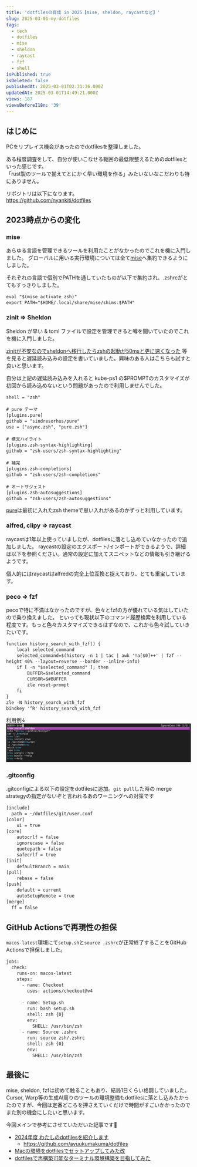 ```yaml
---
title: 'dotfilesの育成 in 2025【mise, sheldon, raycastなど】'
slug: 2025-03-01-my-dotfiles
tags:
  - tech
  - dotfiles
  - mise
  - sheldon
  - raycast
  - fzf
  - shell
isPublished: true
isDeleted: false
publishedAt: 2025-03-01T02:31:36.000Z
updatedAt: 2025-03-01T14:49:21.000Z
views: 187
viewsBeforeI18n: '39'
---
```


## はじめに
PCをリプレイス機会があったのでdotfilesを整理しました。

ある程度調査をして、自分が使いこなせる範囲の最低限整えるためのdotfilesといった感じです。  
「rust製のツールで揃えてとにかく早い環境を作る」みたいないなこだわりも特にありません。

リポジトリは以下になります。  
https://github.com/nyankiti/dotfiles

## 2023時点からの変化
### mise
あらゆる言語を管理できるツールを利用たことがなかったのでこれを機に入門しました。
グローバルに用いる実行環境については全て[mise](https://github.com/jdx/mise)へ集約できるようにしました。

それぞれの言語で個別でPATHを通していたものが以下で集約され、.zshrcがとてもすっきりしました。
```
eval "$(mise activate zsh)"
export PATH="$HOME/.local/share/mise/shims:$PATH"
```

### zinit => Sheldon
Sheldon が早い & toml ファイルで設定を管理できると噂を聞いていたのでこれを機に入門しました。

[zinitが不安なのでsheldonへ移行したらzshの起動が50msと更に速くなった](https://ktrysmt.github.io/blog/migrate-zinit-to-sheldon/) 等を見ると遅延読み込みの設定を書いていました。興味のある人はこちらも試すと良いと思います。

自分は上記の遅延読み込みを入れると kube-ps1 の$PROMPTのカスタマイズが初回から読み込めないという問題があったので利用しませんでした。

```
shell = "zsh"

# pure テーマ
[plugins.pure]
github = "sindresorhus/pure"
use = ["async.zsh", "pure.zsh"]

# 構文ハイライト
[plugins.zsh-syntax-highlighting]
github = "zsh-users/zsh-syntax-highlighting"

# 補完
[plugins.zsh-completions]
github = "zsh-users/zsh-completions"

# オートサジェスト
[plugins.zsh-autosuggestions]
github = "zsh-users/zsh-autosuggestions"
```
[pure](https://github.com/sindresorhus/pure)は最初に入れたzsh themeで思い入れがあるのかずっと利用しています。

### alfred, clipy => raycast
raycastは1年以上使っていましたが、dotfilesに落とし込めていなかったので追加しました。
raycastの設定のエクスポート/インポートができるようで、詳細は以下を参照ください。通常の設定に加えてスニペットなどの情報も引き継げるようです。
<Bookmark href="https://www.raycast.com/changelog/1-22-0" />

個人的にはraycastはalfredの完全上位互換と捉えており、とても重宝しています。

### peco => fzf
pecoで特に不満はなかったのですが、色々とfzfの方が優れている気はしていたので乗り換えました。
といっても現状以下のコマンド履歴検索を利用している程度です。もっと色々カスタマイズできるはずなので、これから色々試していきたいです。 
```
function history_search_with_fzf() {
    local selected_command
    selected_command=$(history -n 1 | tac | awk '!a[$0]++' | fzf --height 40% --layout=reverse --border --inline-info)
    if [ -n "$selected_command" ]; then
        BUFFER=$selected_command
        CURSOR=$#BUFFER
        zle reset-prompt
    fi
}
zle -N history_search_with_fzf
bindkey '^R' history_search_with_fzf
```

利用例↓
![alt text](<images/2025-03-01-my-dotfiles/スクリーンショット 2025-03-01 22.09.22.png>)

### .gitconfig
.gitconfigによる以下の設定をdotfilesに追加。`git pull`した時の merge strategyの指定がないぞと言われるあのワーニングへの対策です
```
[include]
  path = ~/dotfiles/git/user.conf
[color]
	ui = true
[core]
	autocrlf = false
	ignorecase = false
	quotepath = false
	safecrlf = true
[init]
	defaultBranch = main
[pull]
	rebase = false
[push]
	default = current
    autoSetupRemote = true
[merge]
  ff = false
```

## GitHub Actionsで再現性の担保
`macos-latest`環境にて`setup.sh`と`source .zshrc`が正常終了することをGitHub Actionsで担保しました。
```
jobs:
  check:
    runs-on: macos-latest
    steps:
      - name: Checkout
        uses: actions/checkout@v4

      - name: Setup.sh
        run: bash setup.sh
        shell: zsh {0}
        env:
          SHELL: /usr/bin/zsh
      - name: Source .zshrc
        run: source zsh/.zshrc
        shell: zsh {0}
        env:
          SHELL: /usr/bin/zsh
```

## 最後に
mise, sheldon, fzfは初めて触ることもあり、結局1日くらい格闘していました。  
Cursor, Warp等の生成AI周りのツールの環境整備もdotfilesに落とし込みたかったのですが、今回は定番どころを押さえていくだけで時間がすごいかかったのでまた別の機会にしたいと思います。

今回メインで参考にさせていただいた記事です🙏
- [2024年度 わたしのdotfilesを紹介します](https://zenn.dev/smartcamp/articles/f20a72910bde40)
  - https://github.com/ayuukumakuma/dotfiles
- [Macの環境をdotfilesでセットアップしてみた改](https://github.com/tsukuboshi/dotfiles)
- [dotfilesで再構築可能なターミナル環境構築を目指してみた](https://dev.classmethod.jp/articles/dotfiles-reconstruct-termina-env/)

